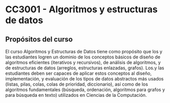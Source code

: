 # CC3001 - Algoritmos y estructuras de datos

## Propósitos del curso

El curso Algoritmos y Estructuras de Datos tiene como propósito que los y las estudiantes logren
un dominio de los conceptos básicos de diseño de algoritmos eficientes (iterativos y recursivos),
de análisis de algoritmos, y de estructuras de datos (arreglos, estructuras enlazadas, grafos).
Los.y las estudiantes deben ser capaces de aplicar estos conceptos al diseño, implementación, y
evaluación de los tipos de datos abstractos más usados (listas, pilas, colas, colas de prioridad,
diccionario), así como de los algoritmos fundamentales (búsqueda, ordenación, algoritmos para
grafos y para búsqueda en texto) utilizados en Ciencias de la Computación.
